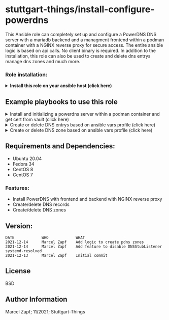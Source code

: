 # stuttgart-things/install-configure-powerdns

This Ansible role can completely set up and configure a PowerDNS DNS server with a mariadb backend and a managment frontend within a podman container with a NGINX reverse proxy for secure access. The entire ansible logic is based on api calls. No client binary is required.
In addition to the installation, this role can also be used to create and delete dns entrys manage dns zones and much more.

### Role installation:
<details><summary><b>Install this role on your ansible host (click here)</b></summary>

```
cat <<EOF > /tmp/requirements.yaml
roles:
- src: https://github.com/stuttgart-things/install-configure-powerdns.git
  scm: git
- src: https://github.com/stuttgart-things/install-configure-vault.git
  scm: git
- src: https://github.com/stuttgart-things/install-requirements.git
  scm: git
- src: https://github.com/stuttgart-things/deploy-podman-pod.git
  scm: git
- src: https://github.com/stuttgart-things/install-configure-podman.git
  scm: git

collections:
- name: containers.podman
  version: 1.6.1
- name: community.general
  version: 3.4.0
- name: community.crypto
  version: 1.7.1
- name: ansible.posix
  version: 1.2.0

EOF
ansible-galaxy install -r /tmp/requirements.yaml --force && ansible-galaxy collection install -r /tmp/requirements.yaml -f
```
</details>

## Example playbooks to use this role

<details><summary>Install and initializing a powerdns server within a podman container and get cert from vault (click here)</summary>

### Ansible command:
```
ansible-playbook -i inventory.ini playbook.yml
```

### Playbook: playbook.yml
```
---
- hosts: "powerdns-server"
  become: true

  vars:

    powerdns_install: true

    vault_ca_cert_role_name: labul.sthings.de
    vault_url: "https://vault.labul.sthings.de:8200"
    vault_token: "example-token-12345"

    vault_cert: true
  
  roles:
    - install-configure-powerdns
```

### Playbook: inventory.ini
```
[powerdns-server]
example.com
```
</details>

<details><summary>Create or delete DNS entrys based on ansible vars profile (click here)</summary>

### Ansible command:
```
ansible-playbook -i inventory.ini playbook.yml
```

### Playbook: playbook.yml
```
---
- hosts: "powerdns-server"

  vars:

    pdns_api_executor: localhost
    pdns_url: "https://ns.sthings.de:8443"
    pdns_token: "password123"

    entry_zone: "sthings.sthings.de."
    pdns_create_record:
          - fqdn: "*.atalanta.sthings.sthings.de."
            content: 10.100.136.242
            record_type: A
            zone: "{{ entry_zone }}"
            state: present
            ttl: 60
            note: Created with ansible
          - fqdn: "vault.sthings.sthings.de."
            content: "vault-labul.sthings.de."
            record_type: CNAME
            zone: "{{ entry_zone }}"
            state: present
            ttl: 60
            note: Created with ansible
  roles:
    - install-configure-powerdns
```

### Playbook: inventory.ini
```
[powerdns-server]
example.com
```
</details>

<details><summary>Create or delete DNS zone based on ansible vars profile (click here)</summary>

### Ansible command:
```
ansible-playbook -i inventory.ini playbook.yml
```

### Playbook: playbook.yml
```
---
- hosts: "powerdns-server"

  vars:

    pdns_api_executor: localhost
    pdns_url: "https://ns.sthings.de:8443"
    pdns_token: "password123"

    pdns_create_zone:
      - name: "sthings.sthings.de."
        state: present
        kind: NATIVE
  roles:
    - install-configure-powerdns
```

### Playbook: inventory.ini
```
[powerdns-server]
example.com
```
</details>

## Requirements and Dependencies:
- Ubuntu 20.04
- Fedora 34
- CentOS 8
- CentOS 7

### Features:
- Install PowerDNS with frontend and backend with NGINX reverse proxy
- Create/delete DNS records
- Create/delete DNS zones

## Version:
```
DATE            WHO            WHAT
2021-12-14      Marcel Zapf    Add logic to create pdns zones
2021-12-14      Marcel Zapf    Add feature to disable DNSStubListener systemd-resolved
2021-12-13      Marcel Zapf    Initial commit
```

License
-------

BSD

Author Information
------------------

Marcel Zapf; 11/2021; Stuttgart-Things
